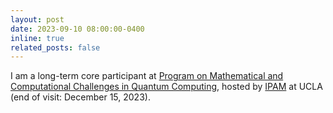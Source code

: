 ```yaml
---
layout: post
date: 2023-09-10 08:00:00-0400
inline: true
related_posts: false
---
```


I am a long-term core participant at [Program on Mathematical and Computational Challenges in Quantum Computing](https://www.ipam.ucla.edu/programs/long-programs/mathematical-and-computational-challenges-in-quantum-computing/), hosted by [IPAM](https://www.ipam.ucla.edu/) at UCLA (end of visit: December 15, 2023).